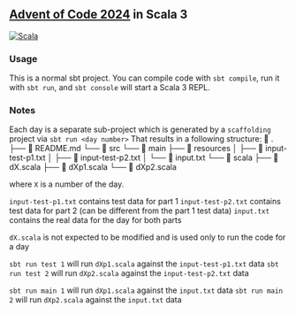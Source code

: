 ## [Advent of Code 2024](https://adventofcode.com) in Scala 3

[![Scala](https://img.shields.io/badge/Scala-3-%23DC322F?style=flat&labelColor=%23383838&logo=Scala&logoColor=%23DC322F&logoWidth=12&cacheSeconds=3600)](https://www.scala-lang.org/)

### Usage

This is a normal sbt project. You can compile code with `sbt compile`, run it with `sbt run`, and `sbt console` will start a Scala 3 REPL.

### Notes

Each day is a separate sub-project which is generated by a `scaffolding` project via `sbt run <day number>`
That results in a following structure:
  .
 ├──  README.md
 └──  src
    └──  main
       ├──  resources
       │  ├──  input-test-p1.txt
       │  ├──  input-test-p2.txt
       │  └──  input.txt
       └──  scala
          ├──  dX.scala
          ├──  dXp1.scala
          └──  dXp2.scala

where `X` is a number of the day.

`input-test-p1.txt` contains test data for part 1
`input-test-p2.txt` contains test data for part 2 (can be different from the part 1 test data)
`input.txt` contains the real data for the day for both parts

`dX.scala` is not expected to be modified and is used only to run the code for a day

`sbt run test 1` will run `dXp1.scala` against the `input-test-p1.txt` data
`sbt run test 2` will run `dXp2.scala` against the `input-test-p2.txt` data

`sbt run main 1` will run `dXp1.scala` against the `input.txt` data
`sbt run main 2` will run `dXp2.scala` against the `input.txt` data
